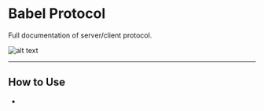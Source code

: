 # Babel Protocol
Full documentation of server/client protocol.


   ![alt text][logo]

   [logo]: ./UML.png "UML diagram image in .github/assets"
   
---
##  How to Use

* 